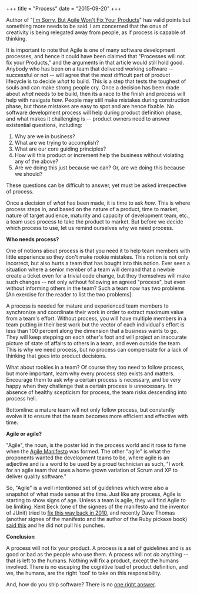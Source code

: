 +++
title = "Process"
date = "2015-09-20"
+++

Author of "[I'm Sorry, But Agile Won't Fix Your Products][1]" has valid points but something more needs to be said. I am concerned that the onus of creativity is being relegated away from people, as if process is capable of thinking.

It is important to note that Agile is one of many software development processes, and hence it could have been claimed that "Processes will not fix your Products," and the arguments in that article would still hold good. Anybody who has been on a team that delivered working software -- successful or not -- will agree that the most difficult part of product lifecycle is to decide *what* to build. This is a step that tests the toughest of souls and can make strong people cry. Once a decision has been made about *what* needs to be build, then its a race to the finish and process will help with navigate *how*. People may still make mistakes during construction phase, but those mistakes are easy to spot and are hence fixable. No software development process will help during product definition phase, and what makes it challenging is -- product owners need to answer existential questions, including:

1. Why are we in business?
1. What are we trying to accomplish?
1. What are our core guiding principles?
1. How will this product or increment help the business without violating any of the above?
1. Are we doing this just because we can? Or, are we doing this because we should?

These questions can be difficult to answer, yet must be asked irrespective of process.

Once a decision of *what* has been made, it is time to ask *how*. This is where process steps in, and based on the nature of a product, time to market, nature of target audience, maturity and capacity of development team, etc., a team uses process to take the product to market. But before we decide which process to use, let us remind ourselves why we need process.

**Who needs process?**

One of notions about process is that you need it to help team members with little experience so they don't make rookie mistakes. This notion is not only incorrect, but also hurts a team that has bought into this notion. Ever seen a situation where a senior member of a team will demand that a newbie create a ticket even for a trivial code change, but they themselves will make such changes -- not only without following an agreed "process", but even without informing others in the team? Such a team now has two problems [An exercise for the reader to list the two problems].

A process is needed for mature and experienced team members to synchronize and coordinate their work in order to extract maximum value from a team's effort. Without process, you will have multiple members in a team putting in their best work but the vector of each individual's effort is less than 100 percent along the dimension that a business wants to go. They will keep stepping on each other's foot and will project an inaccurate picture of state of affairs to others in a team, and even outside the team. This is why we need process, but no process can compensate for a lack of thinking that goes into product decisions.

What about rookies in a team? Of course they too need to follow process, but more important, learn why every process step exists and matters. Encourage them to ask *why* a certain process is necessary, and be very happy when they challenge that a certain process is unnecessary. In absence of healthy scepticism for process, the team risks descending into process hell.

Bottomline: a mature team will not only follow process, but constantly evolve it to ensure that the team becomes more efficient and effective with time.

**Agile or agile?**

"Agile", the noun, is the poster kid in the process world and it rose to fame when the [Agile Manifesto][5] was formed. The other "agile" is what the proponents wanted the development teams to be, where agile is an adjective and is a word to be used by a proud technician as such, "I work for an agile team that uses a home grown variation of Scrum and XP to deliver quality software."

So, "Agile" is a well intentioned set of guidelines which were also a snapshot of what made sense at the time. Just like any process, Agile is starting to show signs of age. Unless a team is agile, they will find Agile to be limiting. Kent Beck (one of the signees of the manifesto and the inventor of JUnit) tried to [fix this way back in 2010][4], and recently Dave Thomas (another signee of the manifesto and the author of the Ruby pickaxe book) [said this][3] and he did not pull his punches.

**Conclusion**

A process will not fix your product. A process is a set of guidelines and is as good or bad as the people who use them. A process will not *do* anything -- that is left to the humans. Nothing will fix a product, except the humans involved. There is no escaping the cognitive load of product definition, and we, the humans, are the right 'tool' to take on this responsibility.

And, how do you ship software? There is no [one right answer][2].

[1]: http://firstround.com/review/im-sorry-but-agile-wont-fix-your-products/
[2]: http://firstround.com/review/the-right-way-to-ship-software/
[3]: http://pragdave.me/blog/2014/03/04/time-to-kill-agile/
[4]: https://www.youtube.com/watch?v=d4qldY0g_dI
[5]: http://www.agilemanifesto.org/
